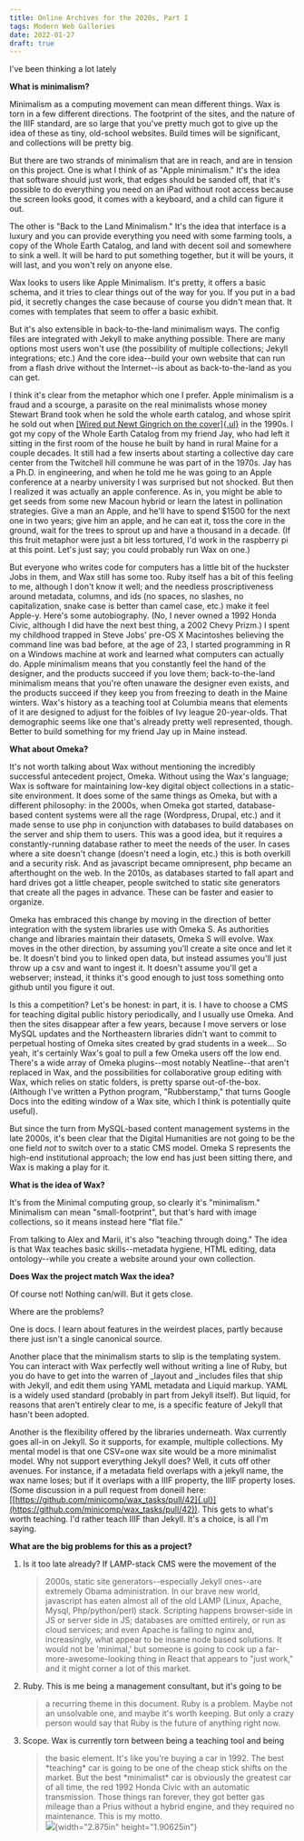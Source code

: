 ```yaml
---
title: Online Archives for the 2020s, Part I
tags: Modern Web Galleries
date: 2022-01-27
draft: true
---
```


I've been thinking a lot lately

**What is minimalism?**

Minimalism as a computing movement can mean different things. Wax is
torn in a few different directions. The footprint of the sites, and the
nature of the IIIF standard, are so large that you've pretty much got to
give up the idea of these as tiny, old-school websites. Build times will
be significant, and collections will be pretty big.

But there are two strands of minimalism that are in reach, and are in
tension on this project. One is what I think of as "Apple minimalism."
It's the idea that software should just work, that edges should be
sanded off, that it's possible to do everything you need on an iPad
without root access because the screen looks good, it comes with a
keyboard, and a child can figure it out.

The other is "Back to the Land Minimalism." It's the idea that interface
is a luxury and you can provide everything you need with some farming
tools, a copy of the Whole Earth Catalog, and land with decent soil and
somewhere to sink a well. It will be hard to put something together, but
it will be yours, it will last, and you won't rely on anyone else.

Wax looks to users like Apple Minimalism. It's pretty, it offers a basic
schema, and it tries to clear things out of the way for you. If you put
in a bad pid, it secretly changes the case because of course you didn't
mean that. It comes with templates that seem to offer a basic exhibit.

But it's also extensible in back-to-the-land minimalism ways. The config
files are integrated with Jekyll to make anything possible. There are
many options most users won't use (the possibility of multiple
collections; Jekyll integrations; etc.) And the core idea\--build your
own website that can run from a flash drive without the Internet\--is
about as back-to-the-land as you can get.

I think it's clear from the metaphor which one I prefer. Apple
minimalism is a fraud and a scourge, a parasite on the real minimalists
whose money Stewart Brand took when he sold the whole earth catalog, and
whose spirit he sold out when [[Wired put Newt Gingrich on the
cover]{.ul}](https://press.uchicago.edu/Misc/Chicago/817415.html) in the
1990s. I got my copy of the Whole Earth Catalog from my friend Jay, who
had left it sitting in the first room of the house he built by hand in
rural Maine for a couple decades. It still had a few inserts about
starting a collective day care center from the Twitchell hill commune he
was part of in the 1970s. Jay has a Ph.D. in engineering, and when he
told me he was going to an Apple conference at a nearby university I was
surprised but not shocked. But then I realized it was actually an apple
conference. As in, you might be able to get seeds from some new Macoun
hybrid or learn the latest in pollination strategies. Give a man an
Apple, and he'll have to spend \$1500 for the next one in two years;
give him an apple, and he can eat it, toss the core in the ground, wait
for the trees to sprout up and have a thousand in a decade. (If this
fruit metaphor were just a bit less tortured, I'd work in the raspberry
pi at this point. Let's just say; you could probably run Wax on one.)

But everyone who writes code for computers has a little bit of the
huckster Jobs in them, and Wax still has some too. Ruby itself has a bit
of this feeling to me, although I don't know it well; and the needless
proscriptiveness around metadata, columns, and ids (no spaces, no
slashes, no capitalization, snake case is better than camel case, etc.)
make it feel Apple-y. Here's some autobiography. (No, I never owned a
1992 Honda Civic, although I did have the next best thing, a 2002 Chevy
Prizm.) I spent my childhood trapped in Steve Jobs' pre-OS X Macintoshes
believing the command line was bad before, at the age of 23, I started
programming in R on a Windows machine at work and learned what computers
can actually do. Apple minimalism means that you constantly feel the
hand of the designer, and the products succeed if you love them;
back-to-the-land minimalism means that you're often unaware the designer
even exists, and the products succeed if they keep you from freezing to
death in the Maine winters. Wax's history as a teaching tool at Columbia
means that elements of it are designed to adjust for the foibles of Ivy
league 20-year-olds. That demographic seems like one that's already
pretty well represented, though. Better to build something for my friend
Jay up in Maine instead.

**What about Omeka?**

It's not worth talking about Wax without mentioning the incredibly
successful antecedent project, Omeka. Without using the Wax's language;
Wax is software for maintaining low-key digital object collections in a
static-site environment. It does some of the same things as Omeka, but
with a different philosophy: in the 2000s, when Omeka got started,
database-based content systems were all the rage (Wordpress, Drupal,
etc.) and it made sense to use php in conjunction with databases to
build databases on the server and ship them to users. This was a good
idea, but it requires a constantly-running database rather to meet the
needs of the user. In cases where a site doesn't change (doesn't need a
login, etc.) this is both overkill and a security risk. And as
javascript became omnipresent, php became an afterthought on the web. In
the 2010s, as databases started to fall apart and hard drives got a
little cheaper, people switched to static site generators that create
all the pages in advance. These can be faster and easier to organize.

Omeka has embraced this change by moving in the direction of better
integration with the system libraries use with Omeka S. As authorities
change and libraries maintain their datasets, Omeka S will evolve. Wax
moves in the other direction, by assuming you'll create a site once and
let it be. It doesn't bind you to linked open data, but instead assumes
you'll just throw up a csv and want to ingest it. It doesn't assume
you'll get a webserver; instead, it thinks it's good enough to just toss
something onto github until you figure it out.

Is this a competition? Let's be honest: in part, it is. I have to choose
a CMS for teaching digital public history periodically, and I usually
use Omeka. And then the sites disappear after a few years, because I
move servers or lose MySQL updates and the Northeastern libraries didn't
want to commit to perpetual hosting of Omeka sites created by grad
students in a week... So yeah, it's certainly Wax's goal to pull a few
Omeka users off the low end. There's a wide array of Omeka
plugins\--most notably Neatline\--that aren't replaced in Wax, and the
possibilities for collaborative group editing with Wax, which relies on
static folders, is pretty sparse out-of-the-box. (Although I've written
a Python program, "Rubberstamp," that turns Google Docs into the editing
window of a Wax site, which I think is potentially quite useful).

But since the turn from MySQL-based content management systems in the
late 2000s, it's been clear that the Digital Humanities are not going to
be the one field _not_ to switch over to a static CMS model. Omeka S
represents the high-end institutional approach; the low end has just
been sitting there, and Wax is making a play for it.

**What is the idea of Wax?**

It's from the Minimal computing group, so clearly it's "minimalism."
Minimalism can mean "small-footprint", but that's hard with image
collections, so it means instead here "flat file."

From talking to Alex and Marii, it's also "teaching through doing." The
idea is that Wax teaches basic skills\--metadata hygiene, HTML editing,
data ontology\--while you create a website around your own collection.

**Does Wax the project match Wax the idea?**

Of course not! Nothing can/will. But it gets close.

Where are the problems?

One is docs. I learn about features in the weirdest places, partly
because there just isn't a single canonical source.

Another place that the minimalism starts to slip is the templating
system. You can interact with Wax perfectly well without writing a line
of Ruby, but you do have to get into the warren of \_layout and
\_includes files that ship with Jekyll, and edit them using YAML
metadata and Liquid markup. YAML is a widely used standard (probably in
part from Jekyll itself). But liquid, for reasons that aren't entirely
clear to me, is a specific feature of Jekyll that hasn't been adopted.

Another is the flexibility offered by the libraries underneath. Wax
currently goes all-in on Jekyll. So it supports, for example, multiple
collections. My mental model is that one CSV=one wax site would be a
more minimalist model. Why not support everything Jekyll does? Well, it
cuts off other avenues. For instance, if a metadata field overlaps with
a jekyll name, the wax name loses; but if it overlaps with a IIIF
property, the IIIF property loses. (Some discussion in a pull request
from doneill here:
[[https://github.com/minicomp/wax_tasks/pull/42]{.ul}](https://github.com/minicomp/wax_tasks/pull/42)).
This gets to what's worth teaching. I'd rather teach IIIF than Jekyll.
It's a choice, is all I'm saying.

**What are the big problems for this as a project?**

1.  Is it too late already? If LAMP-stack CMS were the movement of the

    > 2000s, static site generators\--especially Jekyll ones\--are
    > extremely Obama administration. In our brave new world, javascript
    > has eaten almost all of the old LAMP (Linux, Apache, Mysql,
    > Php/python/perl) stack. Scripting happens browser-side in JS or
    > server side in JS; databases are omitted entirely, or run as cloud services; and even Apache
    > is falling to nginx and, increasingly, what appear to be insane
    > node based solutions. It would not be 'minimal,' but someone is
    > going to cook up a far-more-awesome-looking thing in React that
    > appears to "just work," and it might corner a lot of this market.

2.  Ruby. This is me being a management consultant, but it's going to be

    > a recurring theme in this document. Ruby is a problem. Maybe not
    > an unsolvable one, and maybe it's worth keeping. But only a crazy
    > person would say that Ruby is the future of anything right now.

3.  Scope. Wax is currently torn between being a teaching tool and being
    > the basic element. It's like you're buying a car in 1992. The best
    > \*teaching\* car is going to be one of the cheap stick shifts on
    > the market. But the best \*minimalist\* car is obviously the
    > greatest car of all time, the red 1992 Honda Civic with an
    > automatic transmission. Those things ran forever, they got better
    > gas mileage than a Prius without a hybrid engine, and they
    > required no maintenance. This is my motto.\
    > ![](media/image1.png){width="2.875in" height="1.90625in"}
